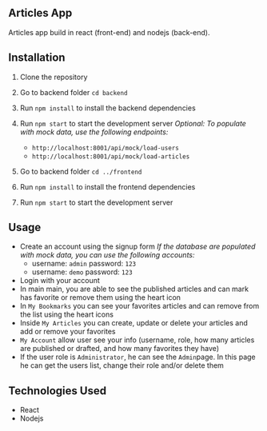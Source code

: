 ## Articles App

Articles app build in react (front-end) and nodejs (back-end).

## Installation

1. Clone the repository
2. Go to backend folder `cd backend`
3. Run `npm install` to install the backend dependencies
4. Run `npm start` to start the development server
   _Optional: To populate with mock data, use the following endpoints:_

   - `http://localhost:8001/api/mock/load-users`
   - `http://localhost:8001/api/mock/load-articles`

5. Go to backend folder `cd ../frontend`
6. Run `npm install` to install the frontend dependencies
7. Run `npm start` to start the development server

## Usage

- Create an account using the signup form
  _If the database are populated with mock data, you can use the following accounts:_
  - username: `admin` password: `123`
  - username: `demo` password: `123`
- Login with your account
- In main main, you are able to see the published articles and can mark has favorite or remove them using the heart icon
- In `My Bookmarks` you can see your favorites articles and can remove from the list using the heart icons
- Inside `My Articles` you can create, update or delete your articles and add or remove your favorites
- `My Account` allow user see your info (username, role, how many articles are published or drafted, and how many favorites they have)
- If the user role is `Administrator`, he can see the `Admin`page. In this page he can get the users list, change their role and/or delete them

## Technologies Used

- React
- Nodejs
